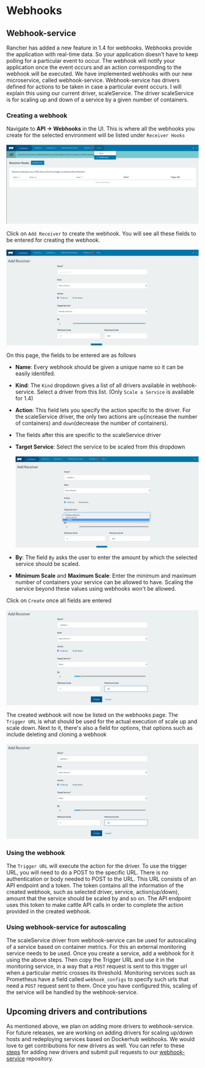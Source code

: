 # Webhooks

## Webhook-service
Rancher has added a new feature in 1.4 for webhooks. Webhooks provide the application with real-time data. So your application doesn't have to keep polling for a particular event to occur. The webhook will notify your application once the event occurs and an action corresponding to the webhook will be executed. We have implemented webhooks with our new microservice, called webhook-service. Webhook-service has drivers defined for actions to be taken in case a particular event occurs. I will explain this using our current driver, scaleService. The driver scaleService is for scaling up and down of a service by a given number of containers.

### Creating a webhook
Navigate to **API -> Webhooks** in the UI. This is where all the webhooks you create for the selected environment will be listed under `Receiver Hooks`</br></br>
![Webhooks](images/webhooks.png)

Click on `Add Receiver` to create the webhook. You will see all these fields to be entered for creating the webhook.</br></br>
![Create webhook](images/add_hook_1.png)

On this page, the fields to be entered are as follows</br>
- **Name**: Every webhook should be given a unique name so it can be easily identifed.
- **Kind**: The `Kind` dropdown gives a list of all drivers available in webhook-service. Select a driver from this list. (Only `Scale a Service` is available for 1.4)
- **Action**: This field lets you specify the action specific to the driver. For the scaleService driver, the only two actions are `up`(increase the number of containers) and `down`(decrease the number of containers).
- The fields after this are specific to the scaleService driver
 - **Target Service**: Select the service to be scaled from this dropdown</br></br>
![Select Service](images/add_hook_2.png)

 - **By**: The field `By` asks the user to enter the amount by which the selected service should be scaled.
 - **Minimum Scale** and **Maximum Scale**: Enter the minimum and maximum number of containers your service can be allowed to have. Scaling the service beyond these values using webhooks won't be allowed.

Click on `Create` once all fields are entered</br></br>
![Create](images/add_hook_3.png)

The created webhook will now be listed on the webhooks page. The `Trigger URL` is what should be used for the actual execution of scale up and scale down. Next to it, there's also a field for options, that options such as include deleting and cloning a webhook</br></br>
![Create](images/add_hook_3.png)

### Using the webhook
The `Trigger URL` will execute the action for the driver. To use the trigger URL, you will need to do a POST to the specific URL. There is no authentication or body needed to POST to the URL. This URL consists of an API endpoint and a token. The token contains all the information of the created webhook, such as selected driver, service, action(up/down), amount that the service should be scaled by and so on. The API endpoint uses this token to make cattle API calls in order to complete the action provided in the created webhook.

### Using webhook-service for autoscaling
The scaleService driver from webhook-service can be used for autoscaling of a service based on container metrics. For this an external monitoring service needs to be used. Once you create a service, add a webhook for it using the above steps. Then copy the Trigger URL and use it in the monitoring service, in a way that a `POST` request is sent to this trigger url when a particular metric crosses its threshold. Monitoring services such as Prometheus have a field called `webhook_configs` to specify such urls that need a `POST` request sent to them. Once you have configured this, scaling of the service will be handled by the webhook-service.

## Upcoming drivers and contributions
As mentioned above, we plan on adding more drivers to webhook-service. For future releases, we are working on adding drivers for scaling up/down hosts and redeploying services based on Dockerhub webhooks. We would love to get contributions for new drivers as well. You can refer to these [steps](https://github.com/mrajashree/Webhook-blog/blob/master/Steps.md) for adding new drivers and submit pull requests to our [webhook-service](https://github.com/rancher/webhook-service) repository.
